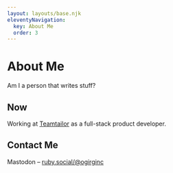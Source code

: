 ```yaml
---
layout: layouts/base.njk
eleventyNavigation:
  key: About Me
  order: 3
---
```


# About Me

Am I a person that writes stuff?

## Now

Working at [Teamtailor](https://www.teamtailor.com/) as a full-stack product developer.

## Contact Me

Mastodon – [ruby.social/@ogirginc](https://ruby.social/@ogirginc)
